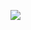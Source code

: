 <a href="https://xavierloos.github.io/" title="Go to Javier's Website" target="_blank">
  
  ![](https://via.placeholder.com/1200x150/232f34/f9aa33?text=See+My+Website)
  
</a>


